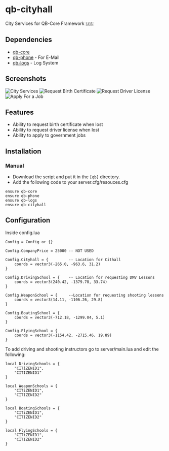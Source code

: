# qb-cityhall
City Services for QB-Core Framework :us:

## Dependencies
- [qb-core](https://github.com/qbcore-framework/qb-core)
- [qb-phone](https://github.com/qbcore-framework/qb-phone) - For E-Mail
- [qb-logs](https://github.com/qbcore-framework/qb-logs) - Log System

## Screenshots
![City Services](https://imgur.com/czVg0Ze.png)
![Request Birth Certificate](https://imgur.com/l6KSzPf.png)
![Request Driver License](https://imgur.com/pP24GEw.png)
![Apply For a Job](https://imgur.com/dXKKsn0.png)

## Features
- Ability to request birth certificate when lost
- Ability to request driver license when lost
- Ability to apply to government jobs

## Installation
### Manual
- Download the script and put it in the `[qb]` directory.
- Add the following code to your server.cfg/resouces.cfg
```
ensure qb-core
ensure qb-phone
ensure qb-logs
ensure qb-cityhall
```

## Configuration
Inside config.lua
```
Config = Config or {}

Config.CompanyPrice = 25000 -- NOT USED

Config.Cityhall = {         -- Location for Cithall
    coords = vector3(-265.0, -963.6, 31.2)
}

Config.DrivingSchool = {    -- Location for requesting DMV Lessons
    coords = vector3(240.42, -1379.78, 33.74)
}

Config.WeaponSchool = {     --Location for requesting shooting lessons
    coords = vector3(14.11, -1106.26, 29.8)
}

Config.BoatingSchool = {
    coords = vector3(-712.18, -1299.04, 5.1)
}

Config.FlyingSchool = {
    coords = vector3(-1154.42, -2715.46, 19.89)
}
```

To add driving and shooting instructors go to server/main.lua and edit the following: 
```
local DrivingSchools = {
    "CITiZENID1",
    "CITIZENID1"
}

local WeaponSchools = {
    "CITiZENID1",
    "CITIZENID2"
}

local BoatingSchools = {
    "CITiZENID1",
    "CITIZENID2"
}

local FlyingSchools = {
    "CITiZENID1",
    "CITIZENID2"
}
```
